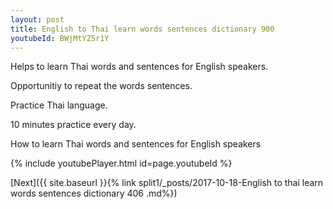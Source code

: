 ```yaml
---
layout: post
title: English to Thai learn words sentences dictionary 900 
youtubeId: BWjMtYZ5r1Y
---
```

 
 
Helps to learn Thai words and sentences for English speakers.

Opportunitiy to repeat the words sentences. 

Practice Thai language. 
 
10 minutes practice every day. 
 
How to learn Thai words and sentences for English speakers 
 
{% include youtubePlayer.html id=page.youtubeId %}
 
 
[Next]({{ site.baseurl }}{% link  split1/_posts/2017-10-18-English to thai learn words sentences dictionary 406 .md%})
 
